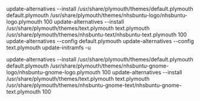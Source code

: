 update-alternatives --install /usr/share/plymouth/themes/default.plymouth default.plymouth /usr/share/plymouth/themes/nhsbuntu-logo/nhsbuntu-logo.plymouth 100
update-alternatives --install /usr/share/plymouth/themes/text.plymouth text.plymouth /usr/share/plymouth/themes/nhsbuntu-text/nhsbuntu-text.plymouth 100
update-alternatives --config default.plymouth
update-alternatives --config text.plymouth
update-initramfs -u









update-alternatives --install /usr/share/plymouth/themes/default.plymouth default.plymouth /usr/share/plymouth/themes/nhsbuntu-gnome-logo/nhsbuntu-gnome-logo.plymouth 100
update-alternatives --install /usr/share/plymouth/themes/text.plymouth text.plymouth /usr/share/plymouth/themes/nhsbuntu-gnome-text/nhsbuntu-gnome-text.plymouth 100
